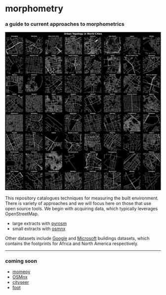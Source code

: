 # morphometry
### a guide to current approaches to morphometrics

![](images/banner.gif)

This repository catalogues techniques for measuring the built environment. There is variety of approaches and we will focus here on those that use open source tools. We begin with acquiring data, which typically leverages OpenStreetMap. 
- large extracts with [pyrosm](https://github.com/asrenninger/morphometry/blob/main/resources/pyrosm.ipynb)
- small extracts with [osmnx](https://github.com/asrenninger/morphometry/blob/main/resources/osmnx.ipynb)

Other datasets include [Google](https://sites.research.google/open-buildings/) and [Microsoft](https://www.microsoft.com/en-us/maps/building-footprints) buildings datasets, which contains the footprints for Africa and North America respectively.  

----

### coming soon
- [momepy](http://docs.momepy.org/en/stable/) 
- [OSMnx](https://osmnx.readthedocs.io/en/stable/index.html)
- [cityseer](https://github.com/benchmark-urbanism/cityseer-api) 
- [foot](https://wpgp.github.io/foot/) 

